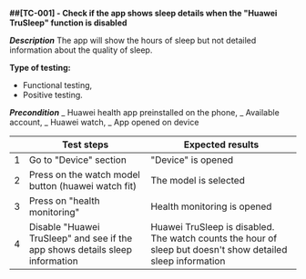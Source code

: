 **##[TC-001] - Check if the app shows sleep details when the "Huawei TruSleep" function is disabled**

**_Description_**
The app will show the hours of sleep but not detailed information about the quality of sleep.

**Type of testing:**

- Functional testing,
- Positive testing.

**_Precondition_**
_ Huawei health app preinstalled on the phone,
_ Available account,
_ Huawei watch,
_ App opened on device

|     | **Test steps**                                                               | **Expected results**                                                                                        |
| --- | ---------------------------------------------------------------------------- | ----------------------------------------------------------------------------------------------------------- |
| 1   | Go to "Device" section                                                       | "Device" is opened                                                                                          |
| 2   | Press on the watch model button (huawei watch fit)                           | The model is selected                                                                                       |
| 3   | Press on "health monitoring"                                                 | Health monitoring is opened                                                                                 |
| 4   | Disable "Huawei TruSleep" and see if the app shows details sleep information | Huawei TruSleep is disabled. The watch counts the hour of sleep but doesn't show detailed sleep information |
